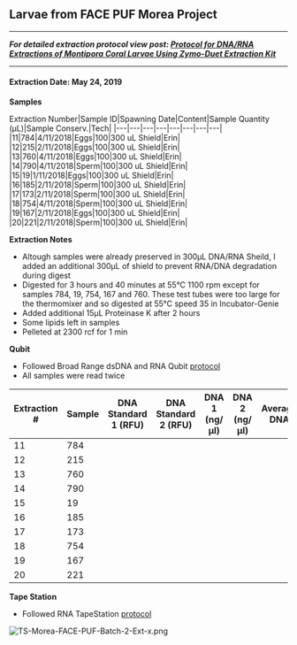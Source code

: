 ## Larvae from FACE PUF Morea Project

--- 
***For detailed extraction protocol view post: [Protocol for DNA/RNA Extractions of Montipora Coral Larvae Using Zymo-Duet Extraction Kit](https://echille.github.io/E.-Chille-Open-Lab-Notebook/Protocol-for-DNA-RNA-Extractions-of-Montipora-Coral-Larvae-Using-Zymo-Duet-Extraction-Kit/)***

---


#### Extraction Date: May 24, 2019
**Samples**

Extraction Number|Sample ID|Spawning Date|Content|Sample Quantity (µL)|Sample Conserv.|Tech|
|---|---|---|---|---|---|---|---|
|11|784|4/11/2018|Eggs|100|300 uL Shield|Erin|
|12|215|2/11/2018|Eggs|100|300 uL Shield|Erin|
|13|760|4/11/2018|Eggs|100|300 uL Shield|Erin|
|14|790|4/11/2018|Sperm|100|300 uL Shield|Erin|
|15|19|1/11/2018|Eggs|100|300 uL Shield|Erin|
|16|185|2/11/2018|Sperm|100|300 uL Shield|Erin|
|17|173|2/11/2018|Sperm|100|300 uL Shield|Erin|
|18|754|4/11/2018|Sperm|100|300 uL Shield|Erin|
|19|167|2/11/2018|Eggs|100|300 uL Shield|Erin|
|20|221|2/11/2018|Sperm|100|300 uL Shield|Erin|


**Extraction Notes**
- Altough samples were already preserved in 300µL DNA/RNA Sheild, I added an additional 300µL of shield to prevent RNA/DNA degradation during digest
- Digested for 3 hours and 40 minutes at 55°C 1100 rpm except for samples 784, 19, 754, 167 and 760. These test tubes were too large for the thermomixer and so digested at 55°C speed 35 in Incubator-Genie
- Added additional 15µL Proteinase K after 2 hours
- Some lipids left in samples
- Pelleted at 2300 rcf for 1 min

**Qubit**  
- Followed Broad Range dsDNA and RNA Qubit [protocol](https://meschedl.github.io/MESPutnam_Open_Lab_Notebook/Qubit-Protocol/)
- All samples were read twice 

|Extraction #|Sample|DNA Standard 1 (RFU)|DNA Standard 2 (RFU)|DNA 1 (ng/µl)|DNA 2 (ng/µl)|Average DNA| RNA Standard 1 (RFU)| RNA Standard 2 (RFU)| RNA 1 (ng/µl)|RNA 2 (ng/ul)|Average RNA|
|--------|------|----------|----------|-------------|-------------|-------------|-------------|----|----|----|----|
|11|784|||||||||||
|12|215|||||||||||
|13|760|||||||||||
|14|790|||||||||||
|15|19|||||||||||
|16|185|||||||||||
|17|173|||||||||||
|18|754|||||||||||
|19|167|||||||||||
|20|221|||||||||||


**Tape Station**  
- Followed RNA TapeStation [protocol](https://meschedl.github.io/MESPutnam_Open_Lab_Notebook/RNA-TapeStation-Protocol/)

![TS-Morea-FACE-PUF-Batch-2-Ext-x.png](https://raw.githubusercontent.com/echille/E.-Chille-Open-Lab-Notebook/master/images/TS-Morea-FACE-PUF-Batch-2-Ext-x.png) 
